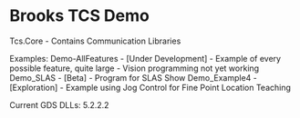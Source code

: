 # Brooks TCS Demo
Tcs.Core - Contains Communication Libraries

Examples:
Demo-AllFeatures - [Under Development] - Example of every possible feature, quite large
    - Vision programming not yet working
Demo_SLAS - [Beta] - Program for SLAS Show
Demo_Example4 - [Exploration] - Example using Jog Control for Fine Point Location Teaching

Current GDS DLLs: 5.2.2.2
